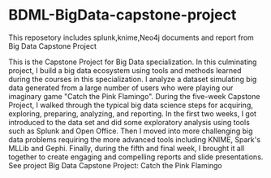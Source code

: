 # BDML-BigData-capstone-project

This reposetory includes splunk,knime,Neo4j documents and report from Big Data Capstone Project

This is the Capstone Project for Big Data specialization. In this culminating project, I build a big data ecosystem using tools and methods learned during the courses in this specialization. I analyze a dataset simulating big data generated from a large number of users who were playing our imaginary game "Catch the Pink Flamingo". During the five-week Capstone Project, I walked through the typical big data science steps for acquiring, exploring, preparing, analyzing, and reporting. In the first two weeks, I got introduced to the data set and did some exploratory analysis using tools such as Splunk and Open Office. Then I moved into more challenging big data problems requiring the more advanced tools including KNIME, Spark's MLLib and Gephi. Finally, during the fifth and final week, I brought it all together to create engaging and compelling reports and slide presentations.
See project Big Data Capstone Project: Catch the Pink Flamingo
